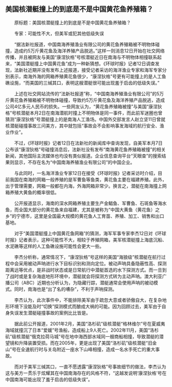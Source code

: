 ## 美国核潜艇撞上的到底是不是中国黄花鱼养殖箱？
　　原标题：美国核潜艇撞上的到底是不是中国黄花鱼养殖箱？

　　专家：可能性不大，但美军或犯其他低级失误

　　“据法新社报道，中国南海养殖渔业有限公司的黄花鱼养殖箱被不明物体碰撞，造成约5万斤黄花鱼及海洋养殖产品脱逃。”这样一则消息12日开始在社交网络传播，并且被网友与美国“康涅狄格”号核潜艇近日在南海与不明物体相撞联系起来，“美国潜艇撞上中国黄花鱼”成为一种新猜想。《环球时报》记者12日调查发现，法新社近期并没有发布上述报道，接受记者采访的海洋渔业专家和海军专家分别表示，南海外海的网箱养殖黄花鱼很少，“康涅狄格”号更有可能撞上的是人工鱼礁设施，“而美国的三缄其口，表明这艘潜艇很可能出现羞于启齿的低级失误。”

　　上述在社交网站流传的“法新社报道”称，“中国南海养殖渔业有限公司”的5万斤黄花鱼养殖箱被不明物体碰撞，导致约5万斤黄花鱼及海洋养殖产品脱逃，造成公司4亿多元人民币的损失。一些网友认为，“黄花鱼养殖箱被撞”与美国“康涅狄格”号核潜艇本月2日在南海潜航时撞上不明物体是同一事件，而此前军迷圈也曾猜测“康涅狄格”号潜艇撞上的是南海人工渔场。中国外交部发言人赵立坚11日曾就核潜艇碰撞事故三问美方，其中就包括“事故会不会影响事发海域的航行安全、渔业作业”。

　　不过，《环球时报》记者12日在法新社的新闻库中查询发现，自美军本月7日公布该“康涅狄格”号碰撞消息后，法新社没有发布“南海黄花鱼养殖箱被撞”的相关新闻，其他国际主流媒体也均没有类似报道。企业信息查询平台“天眼查”的搜索结果则显示，不存在名为“中国南海养殖渔业有限公司”的中国企业。

　　与此同时，一名海洋渔业专家12日在接受《环球时报》记者采访时介绍，目前我国在南海的网箱一般养殖的是军曹鱼等鱼类，黄花鱼主要在福建养殖。此外，出于管理需要，网箱一般都在内海，外海网箱非常少。换言之，潜艇在南海撞上网箱养殖大黄鱼的概率很低。

　　公开报道显示，海南的深水网箱养殖主要生产金鲳鱼、军曹鱼、石斑鱼等海水鱼，而全国大部分的黄花鱼来自福建，尤其是被称为“中国大黄鱼（黄花鱼）之乡”的宁德市，这里是全国最大规模的黄花鱼人工育苗、养殖、加工、销售和出口基地。

　　对于“美国潜艇撞上中国黄花鱼网箱”的猜测，海军军事专家李杰12日对《环球时报》记者表示，这种可能性不大，相较于养殖网箱，美军核潜艇撞上海底沉船、水泥礁等这样的人工鱼礁设施可能性会更大一些。

　　李杰分析称，通常情况下，“康涅狄格”号这样的美国“海狼级”核潜艇在航行过程中会采用被动声呐进行水下目标识别和测向定位。被动声呐具备隐蔽性高、探测距离远等优点，是非战时状态或是日常航行中潜艇首选的水下探测方式。而一旦到了战时或是复杂海底地形环境中，潜艇就会将探测方式转为主动声呐。澳大利亚广播公司（ABC）近期也分析认为，为隐藏行踪，潜艇通常会使用声呐的被动模式。同时，南海也是“出了名的嘈杂”，不利于声呐探测。

　　李杰认为，此次事件中，不能排除美军由于疏忽大意或者骄傲自大，在复杂地形环境下没能及时“切换”探测模式而酿成大祸的可能。因为回顾过去，美军由于自身失误发生潜艇碰撞事故的案例比比皆是。

　　据此前公开报道，2001年2月，美国“洛杉矶”级核潜艇“格林维尔”号在夏威夷海域就撞沉了日本“爱媛”号渔船，造成船上9人死亡。2002年11月，美国“洛杉矶”级核潜艇“俄克拉荷马城”号在地中海西部水域同一艘商船相撞，导致潜艇的潜望镜和升降装置受损。而在2005年，更是出现了美国“洛杉矶”级核潜艇“旧金山”号在全速航行时与关岛附近一座水下山峰相撞，造成一名水手死亡的重大事故。

　　而对于美军三缄其口，一直不愿透露“康涅狄格”号事故细节的做法，李杰认为这与美方一贯乐于炫耀其在中国南海存在的风格不符，“这越发说明‘康涅狄格’号在中国南海可能出现了羞于启齿的低级失误”。



　　 

